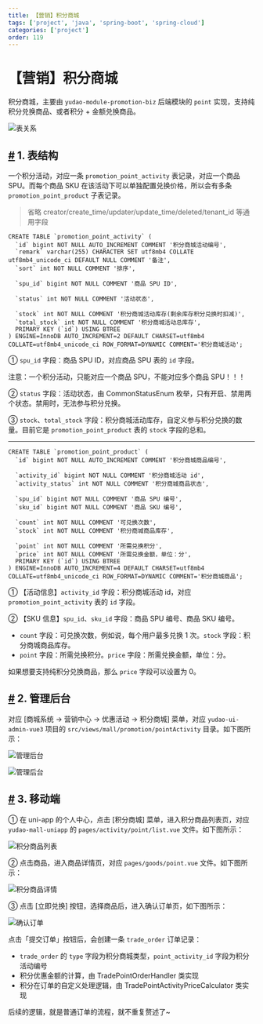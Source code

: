 ```yaml
---
title: 【营销】积分商城
tags: ['project', 'java', 'spring-boot', 'spring-cloud']
categories: ['project']
order: 119
---
```

# 【营销】积分商城

积分商城，主要由 `yudao-module-promotion-biz` 后端模块的 `point` 实现，支持纯积分兑换商品、或者积分 + 金额兑换商品。

 ![表关系](https://cloud.iocoder.cn/img/%E5%95%86%E5%9F%8E%E6%89%8B%E5%86%8C/%E7%A7%AF%E5%88%86%E5%95%86%E5%9F%8E/%E8%A1%A8%E5%85%B3%E7%B3%BB.png)

 ## [#](#_1-表结构) 1. 表结构

 一个积分活动，对应一条 `promotion_point_activity` 表记录，对应一个商品 SPU。而每个商品 SKU 在该活动下可以单独配置兑换价格，所以会有多条 `promotion_point_product` 子表记录。

 
> 省略 creator/create\_time/updater/update\_time/deleted/tenant\_id 等通用字段

 
```
CREATE TABLE `promotion_point_activity` (
  `id` bigint NOT NULL AUTO_INCREMENT COMMENT '积分商城活动编号',
  `remark` varchar(255) CHARACTER SET utf8mb4 COLLATE utf8mb4_unicode_ci DEFAULT NULL COMMENT '备注',
  `sort` int NOT NULL COMMENT '排序',
  
  `spu_id` bigint NOT NULL COMMENT '商品 SPU ID',
  
  `status` int NOT NULL COMMENT '活动状态',
  
  `stock` int NOT NULL COMMENT '积分商城活动库存(剩余库存积分兑换时扣减)',
  `total_stock` int NOT NULL COMMENT '积分商城活动总库存',
  PRIMARY KEY (`id`) USING BTREE
) ENGINE=InnoDB AUTO_INCREMENT=2 DEFAULT CHARSET=utf8mb4 COLLATE=utf8mb4_unicode_ci ROW_FORMAT=DYNAMIC COMMENT='积分商城活动';

```
① `spu_id` 字段：商品 SPU ID，对应商品 SPU 表的 `id` 字段。

 注意：一个积分活动，只能对应一个商品 SPU，不能对应多个商品 SPU！！！

 ② `status` 字段：活动状态，由 CommonStatusEnum 枚举，只有开启、禁用两个状态。禁用时，无法参与积分兑换。

 ③ `stock`、`total_stock` 字段：积分商城活动库存，自定义参与积分兑换的数量。目前它是 `promotion_point_product` 表的 `stock` 字段的总和。

 

---

 
```
CREATE TABLE `promotion_point_product` (
  `id` bigint NOT NULL AUTO_INCREMENT COMMENT '积分商城商品编号',

  `activity_id` bigint NOT NULL COMMENT '积分商城活动 id',  
  `activity_status` int NOT NULL COMMENT '积分商城商品状态',
  
  `spu_id` bigint NOT NULL COMMENT '商品 SPU 编号',
  `sku_id` bigint NOT NULL COMMENT '商品 SKU 编号',
  
  `count` int NOT NULL COMMENT '可兑换次数',
  `stock` int NOT NULL COMMENT '积分商城商品库存',

  `point` int NOT NULL COMMENT '所需兑换积分',
  `price` int NOT NULL COMMENT '所需兑换金额，单位：分',
  PRIMARY KEY (`id`) USING BTREE
) ENGINE=InnoDB AUTO_INCREMENT=4 DEFAULT CHARSET=utf8mb4 COLLATE=utf8mb4_unicode_ci ROW_FORMAT=DYNAMIC COMMENT='积分商城商品';

```
① 【活动信息】`activity_id` 字段：积分商城活动 id，对应 `promotion_point_activity` 表的 `id` 字段。

 ② 【SKU 信息】`spu_id`、`sku_id` 字段：商品 SPU 编号、商品 SKU 编号。

 * `count` 字段：可兑换次数，例如说，每个用户最多兑换 1 次。`stock` 字段：积分商城商品库存。
* `point` 字段：所需兑换积分。`price` 字段：所需兑换金额，单位：分。

 如果想要支持纯积分兑换商品，那么 `price` 字段可以设置为 0。

 ## [#](#_2-管理后台) 2. 管理后台

 对应 [商城系统 -> 营销中心 -> 优惠活动 -> 积分商城] 菜单，对应 `yudao-ui-admin-vue3` 项目的 `src/views/mall/promotion/pointActivity` 目录。如下图所示：

 ![管理后台](https://cloud.iocoder.cn/img/%E5%95%86%E5%9F%8E%E6%89%8B%E5%86%8C/%E7%A7%AF%E5%88%86%E5%95%86%E5%9F%8E/%E7%AE%A1%E7%90%86%E5%90%8E%E5%8F%B0.png)

 ![管理后台](https://cloud.iocoder.cn/img/%E5%95%86%E5%9F%8E%E6%89%8B%E5%86%8C/%E7%A7%AF%E5%88%86%E5%95%86%E5%9F%8E/%E7%AE%A1%E7%90%86%E5%90%8E%E5%8F%B0-%E5%95%86%E5%93%81.png)

 ## [#](#_3-移动端) 3. 移动端

 ① 在 uni-app 的个人中心，点击 [积分商城] 菜单，进入积分商品列表页，对应 `yudao-mall-uniapp` 的 `pages/activity/point/list.vue` 文件。如下图所示：

 ![积分商品列表](https://cloud.iocoder.cn/img/%E5%95%86%E5%9F%8E%E6%89%8B%E5%86%8C/%E7%A7%AF%E5%88%86%E5%95%86%E5%9F%8E/%E7%A7%BB%E5%8A%A8%E7%AB%AF-%E5%88%97%E8%A1%A8.png)

 ② 点击商品，进入商品详情页，对应 `pages/goods/point.vue` 文件。如下图所示：

 ![积分商品详情](https://cloud.iocoder.cn/img/%E5%95%86%E5%9F%8E%E6%89%8B%E5%86%8C/%E7%A7%AF%E5%88%86%E5%95%86%E5%9F%8E/%E7%A7%BB%E5%8A%A8%E7%AB%AF-%E8%AF%A6%E6%83%85.png)

 ③ 点击 [立即兑换] 按钮，选择商品后，进入确认订单页，如下图所示：

 ![确认订单](https://cloud.iocoder.cn/img/%E5%95%86%E5%9F%8E%E6%89%8B%E5%86%8C/%E7%A7%AF%E5%88%86%E5%95%86%E5%9F%8E/%E7%A7%BB%E5%8A%A8%E7%AB%AF-%E7%A1%AE%E8%AE%A4%E8%AE%A2%E5%8D%95.png)

 点击「提交订单」按钮后，会创建一条 `trade_order` 订单记录：

 * `trade_order` 的 `type` 字段为积分商城类型，`point_activity_id` 字段为积分活动编号
* 积分优惠金额的计算，由 TradePointOrderHandler 类实现
* 积分在订单的自定义处理逻辑，由 TradePointActivityPriceCalculator 类实现

 后续的逻辑，就是普通订单的流程，就不重复赘述了~

